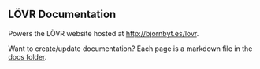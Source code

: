 LÖVR Documentation
---

Powers the LÖVR website hosted at <http://bjornbyt.es/lovr>.

Want to create/update documentation?  Each page is a markdown file in the [docs folder](docs).
